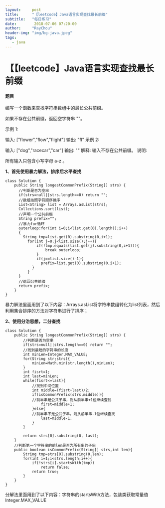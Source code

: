 ```yaml
---
layout:     post
title:      "【leetcode】Java语言实现查找最长前缀"
subtitle:   "每日练习"
date:        2018-07-06 07:20:00
author:     "RayChou"
header-img: "img/bg-java.jpeg"
tags:
   - java
---
```


# 【【leetcode】Java语言实现查找最长前缀
      
#### 题目
编写一个函数来查找字符串数组中的最长公共前缀。

如果不存在公共前缀，返回空字符串 ""。

示例 1:

输入: ["flower","flow","flight"]
输出: "fl"
示例 2:

输入: ["dog","racecar","car"]
输出: ""
解释: 输入不存在公共前缀。
说明:

所有输入只包含小写字母 a-z 。

**1、首先使用暴力解法，排序后水平查找**
 
```
class Solution {
    public String longestCommonPrefix(String[] strs) {
      //判断是否为空串
      if(strs=null||strs.length==0) return "";
      //数组按照字符顺序排序
      List<String> list = Arrays.asList(strs);
      Collections.sort(list);
      //声明一个公共前缀
      String prefix="";
      //暴力for循环
      outerloop:for(int i=0;i<list.get(0).length();i++)
      {
        String tmp=list.get(0).substring(0,i+1);
          for(int j=0;j<list.size();j++){
              if(!tmp.equals(list.get(j).substring(0,i+1))){
                  break outerloop;
              }
              if(j==list.size()-1){
                prefix=list.get(0).substring(0,i+1);
            }
          }
      }
      //返回公共前缀
      return prefix;
    }
}
```

暴力解法里面用到了以下内容：Arrays.asList将字符串数组转化为list列表，然后利用集合排序的方法对字符串进行了排序；

**2、使用分治思想，二分查找**
```
class Solution {
    public String longestCommonPrefix(String[] strs) {
        //判断是否为空串
        if(strs=null||strs.length==0) return "";
        //找到最短的字符串的长度
        int minLen=Integer.MAX_VALUE;
        for(String str;strs){
            minLen=Math.min(str.length(),minLen);
        }
        int fisrt=1;
        int last=minLen;
        while(fisrt<=last){
            //找到中间位置
            int middle=(fisrt+last)/2;
            if(isCommonPrefix(strs,middle)){
            //前半串是公共子串，则从前半串+1位继续查找
                first=middle+1;
            }else{
            //前半串不是公共子串，则从前半串-1位继续查找
                last=middle-1;
            }
        }
        
        return strs[0].substring(0, last);
    }
    //判断第一个字符串的前len是否为所有串的子串
    public boolean isCommonPrefix(String[] strs,int len){
        String tmp=strs[0].substring(0,len);
        for(int i=1;i<strs.length;i++){
            if(!strs[i].startsWith(tmp))
                return false;
            return true;
        }
    }
}
```

分解法里面用到了以下内容：字符串的startsWith方法，包装类获取常量值Integer.MAX_VALUE


